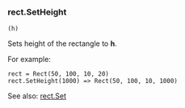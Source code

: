 ### rect.SetHeight

``` suneido
(h)
```

Sets height of the rectangle to **h**.

For example:

``` suneido
rect = Rect(50, 100, 10, 20)
rect.SetHeight(1000) => Rect(50, 100, 10, 1000)
```

See also: [rect.Set](<rect.Set.md>)